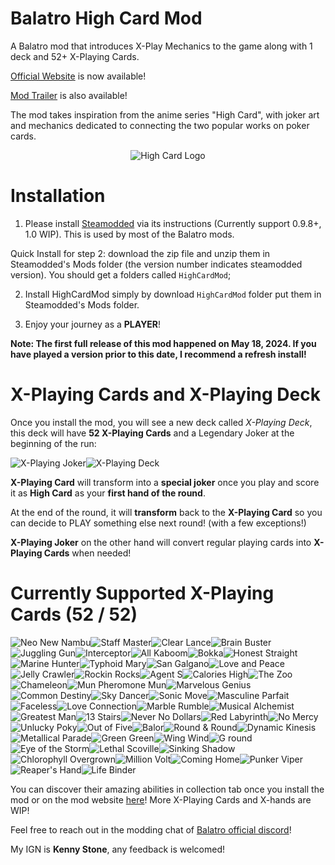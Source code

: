 # Balatro High Card Mod
A Balatro mod that introduces X-Play Mechanics to the game along with 1 deck and 52+ X-Playing Cards. 

[Official Website](https://www.balatrohighcardmod.com/) is now available! 

[Mod Trailer](https://www.youtube.com/watch?v=ae5O06sSRlY) is also available!

The mod takes inspiration from the anime series "High Card", with joker art and mechanics dedicated to connecting the two popular works on poker cards. 

<div align="center">
  <img src="https://static.wikia.nocookie.net/highcard/images/3/39/Site-community-image/revision/latest?cb=20220903022211" alt="High Card Logo" title="High Card"/>
</div>

# Installation

1. Please install [Steamodded](https://github.com/Steamopollys/Steamodded) via its instructions (Currently support 0.9.8+, 1.0 WIP). This is used by most of the Balatro mods.
   
Quick Install for step 2: download the zip file and unzip them in Steamodded's Mods folder (the version number indicates steamodded version). You should get a folders called `HighCardMod`;

2. Install HighCardMod simply by download `HighCardMod` folder put them in Steamodded's Mods folder.

3. Enjoy your journey as a **PLAYER**!

**Note: The first full release of this mod happened on May 18, 2024. If you have played a version prior to this date, I recommend a refresh install!** 

# X-Playing Cards and X-Playing Deck

Once you install the mod, you will see a new deck called *X-Playing Deck*, this deck will have **52 X-Playing Cards** and a Legendary Joker at the beginning of the run:

![X-Playing Joker](./assets/2x/j_hcm_xplay.png)![X-Playing Deck](./assets/2x/b_xplaying.png)

**X-Playing Card** will transform into a **special joker** once you play and score it as **High Card** as your **first hand of the round**.

At the end of the round, it will **transform** back to the **X-Playing Card** so you can decide to PLAY something else next round! (with a few exceptions!)

**X-Playing Joker** on the other hand will convert regular playing cards into **X-Playing Cards** when needed!

# Currently Supported X-Playing Cards (52 / 52)

![Neo New Nambu](./assets/2x/j_hcm_neo_new_nambu.png)![Staff Master](./assets/2x/j_hcm_staff_master.png)![Clear Lance](./assets/2x/j_hcm_clear_lance.png)![Brain Buster](./assets/2x/j_hcm_brain_buster.png)![Juggling Gun](./assets/2x/j_hcm_juggling_gun.png)![Interceptor](./assets/2x/j_hcm_interceptor.png)![All Kaboom](./assets/2x/j_hcm_all_kaboom.png)![Bokka](./assets/2x/j_hcm_bokka.png)![Honest Straight](./assets/2x/j_hcm_honest_straight.png)![Marine Hunter](./assets/2x/j_hcm_marine_hunter.png)![Typhoid Mary](./assets/2x/j_hcm_typhoid_mary.png)![San Galgano](./assets/2x/j_hcm_san_galgano.png)![Love and Peace](./assets/2x/j_hcm_love_and_peace.png)![Jelly Crawler](./assets/2x/j_hcm_jelly_crawler.png)![Rockin Rocks](./assets/2x/j_hcm_rockin_rocks.png)![Agent S](./assets/2x/j_hcm_agent_s.png)![Calories High](./assets/2x/j_hcm_calories_high.png)![The Zoo](./assets/2x/j_hcm_the_zoo.png)![Chameleon](./assets/2x/j_hcm_chameleon.png)![Mun Pheromone Mun](./assets/2x/j_hcm_mun_pheromone_mun.png)![Marvelous Genius](./assets/2x/j_hcm_marvelous_genius.png)![Common Destiny](./assets/2x/j_hcm_common_destiny.png)![Sky Dancer](./assets/2x/j_hcm_sky_dancer.png)![Sonic Move](./assets/2x/j_hcm_sonic_move.png)![Masculine Parfait](./assets/2x/j_hcm_masculine_parfait.png)![Faceless](./assets/2x/j_hcm_faceless.png)![Love Connection](./assets/2x/j_hcm_love_connection.png)![Marble Rumble](./assets/2x/j_hcm_marble_rumble.png)![Musical Alchemist](./assets/2x/j_hcm_musical_alchemist.png)![Greatest Man](./assets/2x/j_hcm_greatest_man.png)![13 Stairs](./assets/2x/j_hcm_13_stairs.png)![Never No Dollars](./assets/2x/j_hcm_never_no_dollars.png)![Red Labyrinth](./assets/2x/j_hcm_red_labyrinth.png)![No Mercy](./assets/2x/j_hcm_no_mercy.png)![Unlucky Poky](./assets/2x/j_hcm_unlucky_poky.png)![Out of Five](./assets/2x/j_hcm_out_of_five.png)![Balor](./assets/2x/j_hcm_balor.png)![Round & Round](./assets/2x/j_hcm_round_and_round.png)![Dynamic Kinesis](./assets/2x/j_hcm_dynamic_kinesis.png)![Metallical Parade](./assets/2x/j_hcm_metallical_parade.png)![Green Green](./assets/2x/j_hcm_green_green.png)![Wing Wind](./assets/2x/j_hcm_wing_wind.png)![G round](./assets/2x/j_hcm_g_round.png)![Eye of the Storm](./assets/2x/j_hcm_eye_of_the_storm.png)![Lethal Scoville](./assets/2x/j_hcm_lethal_scoville.png)![Sinking Shadow](./assets/2x/j_hcm_sinking_shadow.png)![Chlorophyll Overgrown](./assets/2x/j_hcm_chlorophyll_overgrown.png)![Million Volt](./assets/2x/j_hcm_million_volt.png)![Coming Home](./assets/2x/j_hcm_coming_home.png)![Punker Viper](./assets/2x/j_hcm_punker_viper.png)![Reaper's Hand](./assets/2x/j_hcm_reapers_hand.png)![Life Binder](./assets/2x/j_hcm_life_binder.png)

You can discover their amazing abilities in collection tab once you install the mod or on the mod website [here](https://www.balatrohighcardmod.com/)! More X-Playing Cards and X-hands are WIP! 

Feel free to reach out in the modding chat of [Balatro official discord](https://discord.com/invite/balatro)! 

My IGN is **Kenny Stone**, any feedback is welcomed! 
